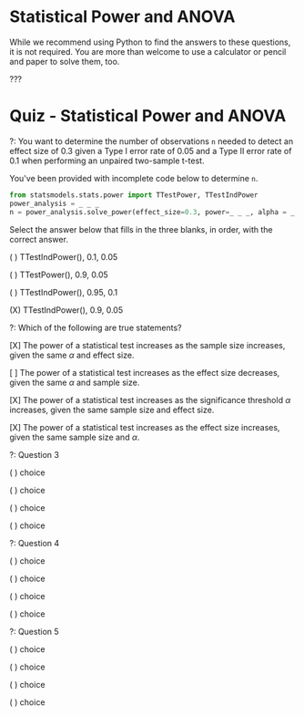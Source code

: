 # Statistical Power and ANOVA

While we recommend using Python to find the answers to these questions, it is not required. You are more than welcome to use a calculator or pencil and paper to solve them, too.

???

# Quiz - Statistical Power and ANOVA

?: You want to determine the number of observations `n` needed to detect an effect size of 0.3 given a Type I error rate of 0.05 and a Type II error rate of 0.1 when performing an unpaired two-sample t-test. 

You've been provided with incomplete code below to determine `n`.

```python
from statsmodels.stats.power import TTestPower, TTestIndPower
power_analysis = _ _ _
n = power_analysis.solve_power(effect_size=0.3, power=_ _ _, alpha = _ _ _) 
```

Select the answer below that fills in the three blanks, in order, with the correct answer.

( ) TTestIndPower(),  0.1, 0.05 

( ) TTestPower(), 0.9, 0.05 

( ) TTestIndPower(), 0.95, 0.1 

(X) TTestIndPower(), 0.9, 0.05 

?: Which of the following are true statements?

[X] The power of a statistical test increases as the sample size increases, given the same $\alpha$ and effect size.

[ ] The power of a statistical test increases as the effect size decreases, given the same $\alpha$ and sample size.

[X] The power of a statistical test increases as the significance threshold $\alpha$ increases, given the same sample size and effect size. 

[X] The power of a statistical test increases as the effect size increases, given the same sample size and $\alpha$. 


?: Question 3

( ) choice 

( ) choice 

( ) choice 

( ) choice


?: Question 4

( ) choice 

( ) choice 

( ) choice 

( ) choice


?: Question 5

( ) choice 

( ) choice 

( ) choice 

( ) choice